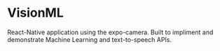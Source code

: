 # VisionML

React-Native application using the expo-camera. Built to impliment and demonstrate Machine Learning and text-to-speech APIs.
